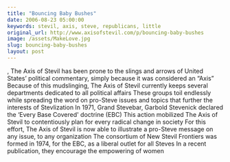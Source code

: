 ```yaml
---
title: "Bouncing Baby Bushes"
date: 2006-08-23 05:00:00
keywords: stevil, axis, steve, republicans, little
original_url: http://www.axisofstevil.com/p/bouncing-baby-bushes
image: /assets/MakeLove.jpg
slug: bouncing-baby-bushes
layout: post
---
```


, The Axis of Stevil has been prone to the slings and arrows of United States’ political commentary, simply because it was considered an “Axis” Because of this mudslinging, The Axis of Stevil currently keeps several departments dedicated to all political affairs  These groups toil endlessly while spreading the word on pro-Steve issues and topics that further the interests of Stevlization In 1971, Grand Stevebar, Garbold Stevenick declared the ‘Every Base Covered&#039; doctrine (EBC) This action mobilized The Axis of Stevil to contentiously plan for every radical change in society For this effort, The Axis of Stevil is now able to illustrate a pro-Steve message on any issue, to any organization  The consortium of New Stevil Frontiers was formed in 1974, for the EBC, as a liberal outlet for all Steves In a recent publication, they encourage the empowering of women


